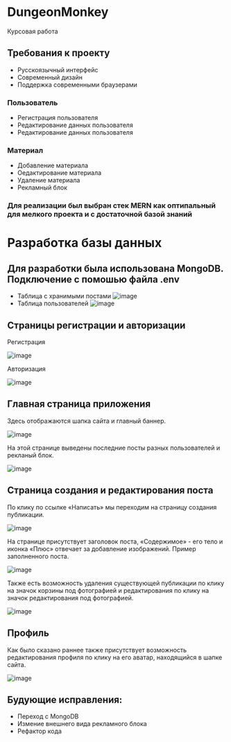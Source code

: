 # DungeonMonkey
Курсовая работа

## Требования к проекту
+ Русскоязычный интерфейс
+ Современный дизайн
+ Поддержка современными браузерами
### Пользователь
+ Регистрация пользователя
+ Редактирование данных пользователя
+ Редактирование данных пользователя
### Материал
+ Добавление материала
+ Оедактирование материала
+ Удаление материала
+ Рекламный блок

### Для реализации был выбран стек MERN как оптипальный для мелкого проекта и с достаточной базой знаний

# Разработка базы данных

## Для разработки была использована MongoDB. Подключение с помошью файла .env
+ Таблица с хранимыми постами
![image](https://user-images.githubusercontent.com/78948171/163335707-3f0cf731-45a4-4d19-ae85-52fcb23c5d12.png)
+ Таблица пользователей 
![image](https://user-images.githubusercontent.com/78948171/163335808-1aa655b5-8683-413d-8c25-dab95a41cb90.png)

## Страницы регистрации и авторизации
Регистрация

![image](https://user-images.githubusercontent.com/78948171/163336129-dc26c27a-c2d5-4ba5-81a0-9003599e19c7.png)

Авторизация

![image](https://user-images.githubusercontent.com/78948171/163336160-9e192817-3b44-424c-93d6-1b3908081704.png)

## Главная страница приложения
Здесь отображаются шапка сайта и главный баннер.
 
![image](https://user-images.githubusercontent.com/78948171/163336327-5b1d85f5-2f88-4d89-8dd5-53c4d7b88479.png)

На этой странице выведены последние посты разных пользователей и рекланый блок.
 
![image](https://user-images.githubusercontent.com/78948171/163336536-cad7fcdd-ca53-4a9f-af2d-8c1128337d1a.png)

## Страница создания и редактирования поста
По клику по ссылке «Написать» мы переходим на страницу создания публикации.
 
![image](https://user-images.githubusercontent.com/78948171/163337383-1ca3b7ac-2444-4393-abba-282e2c0074e5.png)

На странице присутствует заголовок поста, «Содержимое» - его тело и иконка «Плюс» отвечает за добавление изображений. Пример заполненного поста.
 
![image](https://user-images.githubusercontent.com/78948171/163337497-c2734787-d702-4bdc-b10e-7e60a3f9f637.png)

Также есть возможность удаления существующей публикации по клику на значок корзины под фотографией и редактирования по клику на значок редактирования под фотографией.
 
![image](https://user-images.githubusercontent.com/78948171/163337721-2af0c3de-ebb2-4346-9735-c7f3ecf0c20a.png)

## Профиль
Как было сказано раннее также присутствует возможность редактирования профиля по клику на его аватар, находящийся в шапке сайта.
 
![image](https://user-images.githubusercontent.com/78948171/163337956-61f2cbdb-4e84-4033-ada6-bac1b70cce0b.png)

## Будующие исправления:

+ Переход с MongoDB 
+ Измение внешнего вида рекламного блока
+ Рефактор кода
